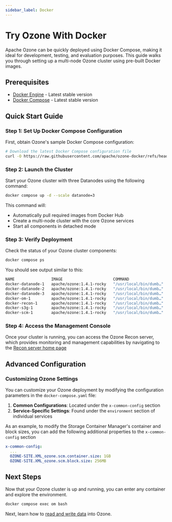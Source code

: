 ```yaml
---
sidebar_label: Docker
---
```


# Try Ozone With Docker

Apache Ozone can be quickly deployed using Docker Compose, making it ideal for development, testing, and evaluation purposes. This guide walks you through setting up a multi-node Ozone cluster using pre-built Docker images.

## Prerequisites

- [Docker Engine](https://docs.docker.com/engine/install/) - Latest stable version
- [Docker Compose](https://docs.docker.com/compose/install/) - Latest stable version

## Quick Start Guide

### Step 1: Set Up Docker Compose Configuration

First, obtain Ozone's sample Docker Compose configuration:

```bash
# Download the latest Docker Compose configuration file
curl -O https://raw.githubusercontent.com/apache/ozone-docker/refs/heads/latest/docker-compose.yaml
```

### Step 2: Launch the Cluster

Start your Ozone cluster with three Datanodes using the following command:

```bash
docker compose up -d --scale datanode=3
```

This command will:

- Automatically pull required images from Docker Hub
- Create a multi-node cluster with the core Ozone services
- Start all components in detached mode

### Step 3: Verify Deployment

Check the status of your Ozone cluster components:

```bash
docker compose ps
```

You should see output similar to this:

```bash
NAME                IMAGE                      COMMAND                  SERVICE    CREATED          STATUS          PORTS
docker-datanode-1   apache/ozone:1.4.1-rocky   "/usr/local/bin/dumb…"   datanode   14 seconds ago   Up 13 seconds   0.0.0.0:32958->9864/tcp, :::32958->9864/tcp
docker-datanode-2   apache/ozone:1.4.1-rocky   "/usr/local/bin/dumb…"   datanode   14 seconds ago   Up 13 seconds   0.0.0.0:32957->9864/tcp, :::32957->9864/tcp
docker-datanode-3   apache/ozone:1.4.1-rocky   "/usr/local/bin/dumb…"   datanode   14 seconds ago   Up 12 seconds   0.0.0.0:32959->9864/tcp, :::32959->9864/tcp
docker-om-1         apache/ozone:1.4.1-rocky   "/usr/local/bin/dumb…"   om         14 seconds ago   Up 13 seconds   0.0.0.0:9874->9874/tcp, :::9874->9874/tcp
docker-recon-1      apache/ozone:1.4.1-rocky   "/usr/local/bin/dumb…"   recon      14 seconds ago   Up 13 seconds   0.0.0.0:9888->9888/tcp, :::9888->9888/tcp
docker-s3g-1        apache/ozone:1.4.1-rocky   "/usr/local/bin/dumb…"   s3g        14 seconds ago   Up 13 seconds   0.0.0.0:9878->9878/tcp, :::9878->9878/tcp
docker-scm-1        apache/ozone:1.4.1-rocky   "/usr/local/bin/dumb…"   scm        14 seconds ago   Up 13 seconds   0.0.0.0:9876->9876/tcp, :::9876->9876/tcp
```

### Step 4: Access the Management Console

Once your cluster is running, you can access the Ozone Recon server, which provides monitoring and management capabilities by navigating to the [Recon server home page](http://localhost:9888)

## Advanced Configuration

### Customizing Ozone Settings

You can customize your Ozone deployment by modifying the configuration parameters in the `docker-compose.yaml` file:

1. **Common Configurations**: Located under the `x-common-config` section
2. **Service-Specific Settings**: Found under the `environment` section of individual services

As an example, to modify the Storage Container Manager's container and block sizes, you can add the following additional properties to the `x-common-config` section

```yaml
x-common-config:
  ...
  OZONE-SITE.XML_ozone.scm.container.size: 1GB
  OZONE-SITE.XML_ozone.scm.block.size: 256MB
```

## Next Steps

Now that your Ozone cluster is up and running, you can enter any container and explore the environment.

```bash
docker compose exec om bash
```

Next, learn how to [read and write data](/docs/quick-start/reading-writing-data) into Ozone.
